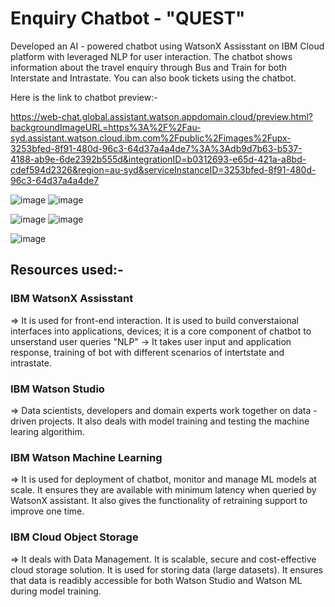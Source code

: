 # Enquiry Chatbot - "QUEST"
Developed an AI - powered chatbot using WatsonX Assisstant on IBM Cloud platform with leveraged NLP for user interaction. The chatbot shows information about the travel enquiry through Bus and Train for both Interstate and Intrastate. You can also book tickets using the chatbot.

Here is the link to chatbot preview:-

https://web-chat.global.assistant.watson.appdomain.cloud/preview.html?backgroundImageURL=https%3A%2F%2Fau-syd.assistant.watson.cloud.ibm.com%2Fpublic%2Fimages%2Fupx-3253bfed-8f91-480d-96c3-64d37a4a4de7%3A%3Adb9d7b63-b537-4188-ab9e-6de2392b555d&integrationID=b0312693-e65d-421a-a8bd-cdef594d2326&region=au-syd&serviceInstanceID=3253bfed-8f91-480d-96c3-64d37a4a4de7

![image](https://github.com/user-attachments/assets/5ae3d14b-a3ee-492b-8281-4d36d7e9f604) ![image](https://github.com/user-attachments/assets/6a0a1577-b0c5-4a11-b388-25941c73080b)

![image](https://github.com/user-attachments/assets/9e816f16-b2a6-4d41-b2e8-5039743ac8b9)  ![image](https://github.com/user-attachments/assets/5ff84d17-3a88-474e-8411-ef700d4ca8f8)

![image](https://github.com/user-attachments/assets/15b8a310-9f88-4ed4-99c3-a756ec41566d)

## Resources used:-

### IBM WatsonX Assisstant 
=> It is used for front-end interaction. It is used to build converstaional interfaces into applications, devices; it is a core component of chatbot to unserstand user queries
"NLP" -> It takes user input and application response, training of bot with different scenarios of intertstate and intrastate.

### IBM Watson Studio
=> Data scientists, developers and domain experts work together on data - driven projects. It also deals with model training and testing the machine learing algorithim.

### IBM Watson Machine Learning
=> It is used for deployment of chatbot, monitor and manage ML models at scale. It ensures they are available with minimum latency when queried by WatsonX assistant. It also gives the functionality of retraining support to improve one time.

### IBM Cloud Object Storage
=> It deals with Data Management. It is scalable, secure and cost-effective cloud storage solution. It is used for storing data (large datasets). It ensures that data is readibly accessible for both Watson Studio and Watson ML during model training.
